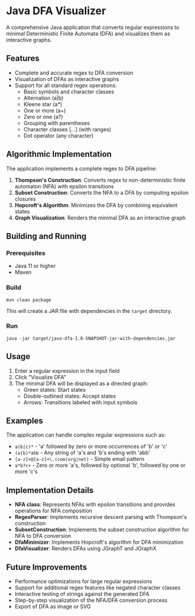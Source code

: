 # Java DFA Visualizer

A comprehensive Java application that converts regular expressions to minimal Deterministic Finite Automata (DFA) and visualizes them as interactive graphs.

## Features

- Complete and accurate regex to DFA conversion
- Visualization of DFAs as interactive graphs
- Support for all standard regex operations:
  - Basic symbols and character classes
  - Alternation (a|b)
  - Kleene star (a*)
  - One or more (a+)
  - Zero or one (a?)
  - Grouping with parentheses
  - Character classes [...] (with ranges)
  - Dot operator (any character)

## Algorithmic Implementation

The application implements a complete regex to DFA pipeline:

1. **Thompson's Construction**: Converts regex to non-deterministic finite automaton (NFA) with epsilon transitions
2. **Subset Construction**: Converts the NFA to a DFA by computing epsilon closures
3. **Hopcroft's Algorithm**: Minimizes the DFA by combining equivalent states
4. **Graph Visualization**: Renders the minimal DFA as an interactive graph

## Building and Running

### Prerequisites

- Java 11 or higher
- Maven

### Build

```
mvn clean package
```

This will create a JAR file with dependencies in the `target` directory.

### Run

```
java -jar target/java-dfa-1.0-SNAPSHOT-jar-with-dependencies.jar
```

## Usage

1. Enter a regular expression in the input field
2. Click "Visualize DFA"
3. The minimal DFA will be displayed as a directed graph:
   - Green states: Start states
   - Double-outlined states: Accept states
   - Arrows: Transitions labeled with input symbols

## Examples

The application can handle complex regular expressions such as:

- `a(b|c)*` - 'a' followed by zero or more occurrences of 'b' or 'c'
- `(a|b)*abb` - Any string of 'a's and 'b's ending with 'abb'
- `[a-z]+@[a-z]+\.(com|org|net)` - Simple email pattern
- `a*b?c+` - Zero or more 'a's, followed by optional 'b', followed by one or more 'c's

## Implementation Details

- **NFA class**: Represents NFAs with epsilon transitions and provides operations for NFA composition
- **RegexParser**: Implements recursive descent parsing with Thompson's construction
- **SubsetConstruction**: Implements the subset construction algorithm for NFA to DFA conversion
- **DfaMinimizer**: Implements Hopcroft's algorithm for DFA minimization
- **DfaVisualizer**: Renders DFAs using JGraphT and JGraphX

## Future Improvements

- Performance optimizations for large regular expressions
- Support for additional regex features like negated character classes
- Interactive testing of strings against the generated DFA
- Step-by-step visualization of the NFA/DFA conversion process
- Export of DFA as image or SVG 